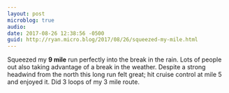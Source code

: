```yaml
---
layout: post
microblog: true
audio: 
date: 2017-08-26 12:38:56 -0500
guid: http://ryan.micro.blog/2017/08/26/squeezed-my-mile.html
---
```

Squeezed my **9 mile** run perfectly into the break in the rain. Lots of people out also taking advantage of a break in the weather. Despite a strong headwind from the north this long run felt great; hit cruise control at mile 5 and enjoyed it. Did 3 loops of my 3 mile route. 
